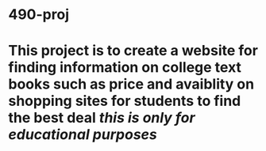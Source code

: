 # 490-proj
# This project is to create a website for finding information on college text books such as price and avaiblity on shopping sites for students to find the best deal *this is only for educational purposes*
